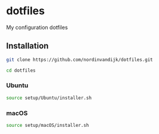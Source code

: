 # dotfiles
My configuration dotfiles

## Installation

```bash
git clone https://github.com/nordinvandijk/dotfiles.git
```

```bash
cd dotfiles
```

### Ubuntu

```bash
source setup/Ubuntu/installer.sh
```

### macOS

```bash
source setup/macOS/installer.sh
```
